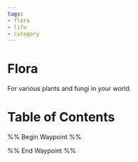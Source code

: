 ```yaml
---
tags:
- flora
- life
- category
---
```

# Flora
For various plants and fungi in your world.
# Table of Contents
%% Begin Waypoint %%


%% End Waypoint %%
